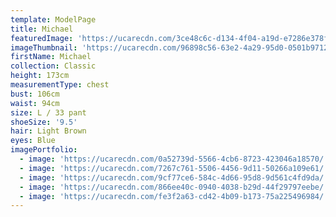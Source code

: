 ```yaml
---
template: ModelPage
title: Michael
featuredImage: 'https://ucarecdn.com/3ce48c6c-d134-4f04-a19d-e7286e378f33/'
imageThumbnail: 'https://ucarecdn.com/96898c56-63e2-4a29-95d0-0501b9712515/'
firstName: Michael
collection: Classic
height: 173cm
measurementType: chest
bust: 106cm
waist: 94cm
size: L / 33 pant
shoeSize: '9.5'
hair: Light Brown
eyes: Blue
imagePortfolio:
  - image: 'https://ucarecdn.com/0a52739d-5566-4cb6-8723-423046a18570/'
  - image: 'https://ucarecdn.com/7267c761-5506-4456-9d11-50266a109e61/'
  - image: 'https://ucarecdn.com/9cf77ce6-584c-4d66-95d8-9d561c4fd9da/'
  - image: 'https://ucarecdn.com/866ee40c-0940-4038-b29d-44f29797eebe/'
  - image: 'https://ucarecdn.com/fe3f2a63-cd42-4b09-b173-75a225496984/'
---
```


